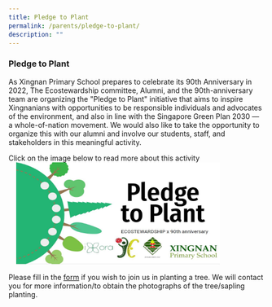 ```yaml
---
title: Pledge to Plant
permalink: /parents/pledge-to-plant/
description: ""
---
```

### Pledge to Plant

As Xingnan Primary School prepares to celebrate its 90th Anniversary in 2022, The Ecostewardship committee, Alumni, and the 90th-anniversary team are organizing the "Pledge to Plant" initiative that aims to inspire Xingnanians with opportunities to be responsible individuals and advocates of the environment, and also in line with the Singapore Green Plan 2030 — a whole-of-nation movement. We would also like to take the opportunity to organize this with our alumni and involve our students, staff, and stakeholders in this meaningful activity.

Click on the image below to read more about this activity
<a href="https://designrr.page/?id=245411&token=2475520815&type=FP&h=4848"><img src="/images/Pledge%20to%20Plant.jpg" style="width:400px;height:200px;margin-left:15px;" align = "Centre"></a>




Please fill in the [form](https://form.gov.sg/61a0d6cfc403570012017c9a) if you wish to join us in planting a tree. We will contact you for more information/to obtain the photographs of the tree/sapling planting.  